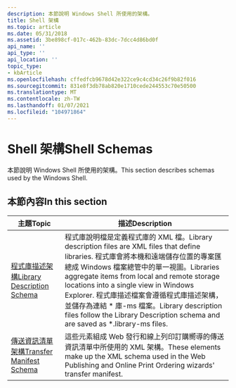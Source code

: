 ```yaml
---
description: 本節說明 Windows Shell 所使用的架構。
title: Shell 架構
ms.topic: article
ms.date: 05/31/2018
ms.assetid: 3be898cf-017c-462b-83dc-7dcc4d86bd0f
api_name: ''
api_type: ''
api_location: ''
topic_type:
- kbArticle
ms.openlocfilehash: cffedfcb9678d42e322ce9c4cd34c26f9b82f016
ms.sourcegitcommit: 831e8f3db78ab820e1710cede244553c70e50500
ms.translationtype: MT
ms.contentlocale: zh-TW
ms.lasthandoff: 01/07/2021
ms.locfileid: "104971864"
---
```

# <a name="shell-schemas"></a><span data-ttu-id="37c57-103">Shell 架構</span><span class="sxs-lookup"><span data-stu-id="37c57-103">Shell Schemas</span></span>

<span data-ttu-id="37c57-104">本節說明 Windows Shell 所使用的架構。</span><span class="sxs-lookup"><span data-stu-id="37c57-104">This section describes schemas used by the Windows Shell.</span></span>

## <a name="in-this-section"></a><span data-ttu-id="37c57-105">本節內容</span><span class="sxs-lookup"><span data-stu-id="37c57-105">In this section</span></span>



| <span data-ttu-id="37c57-106">主題</span><span class="sxs-lookup"><span data-stu-id="37c57-106">Topic</span></span>                                                             | <span data-ttu-id="37c57-107">描述</span><span class="sxs-lookup"><span data-stu-id="37c57-107">Description</span></span>                                                                                                                                                                                                                                                                               |
|-------------------------------------------------------------------|-------------------------------------------------------------------------------------------------------------------------------------------------------------------------------------------------------------------------------------------------------------------------------------------|
| [<span data-ttu-id="37c57-108">程式庫描述架構</span><span class="sxs-lookup"><span data-stu-id="37c57-108">Library Description Schema</span></span>](library-schema-entry.md)<br/> | <span data-ttu-id="37c57-109">程式庫說明檔是定義程式庫的 XML 檔。</span><span class="sxs-lookup"><span data-stu-id="37c57-109">Library description files are XML files that define libraries.</span></span> <span data-ttu-id="37c57-110">程式庫會將本機和遠端儲存位置的專案匯總成 Windows 檔案總管中的單一視圖。</span><span class="sxs-lookup"><span data-stu-id="37c57-110">Libraries aggregate items from local and remote storage locations into a single view in Windows Explorer.</span></span> <span data-ttu-id="37c57-111">程式庫描述檔案會遵循程式庫描述架構，並儲存為連結 \* 庫-ms 檔案。</span><span class="sxs-lookup"><span data-stu-id="37c57-111">Library description files follow the Library Description schema and are saved as \*.library-ms files.</span></span><br/> |
| [<span data-ttu-id="37c57-112">傳送資訊清單架構</span><span class="sxs-lookup"><span data-stu-id="37c57-112">Transfer Manifest Schema</span></span>](manifest-schema.md)<br/>        | <span data-ttu-id="37c57-113">這些元素組成 Web 發行和線上列印訂購嚮導的傳送資訊清單中所使用的 XML 架構。</span><span class="sxs-lookup"><span data-stu-id="37c57-113">These elements make up the XML schema used in the Web Publishing and Online Print Ordering wizards' transfer manifest.</span></span><br/>                                                                                                                                                         |



 

 

 




